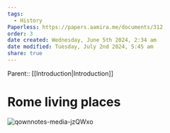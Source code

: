 ```yaml
---
tags:
  - History
Paperless: https://papers.aamira.me/documents/312
order: 3
date created: Wednesday, June 5th 2024, 2:34 am
date modified: Tuesday, July 2nd 2024, 5:45 am
share: true
---
```


Parent:: [[Introduction|Introduction]]

# Rome living places

![qownnotes-media-jzQWxo](qownnotes-media-jzQWxo.png)
